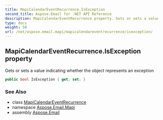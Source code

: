 ```yaml
---
title: MapiCalendarEventRecurrence.IsException
second_title: Aspose.Email for .NET API Reference
description: MapiCalendarEventRecurrence property. Gets or sets a value indicating whether the object represents an exception
type: docs
weight: 50
url: /net/aspose.email.mapi/mapicalendareventrecurrence/isexception/
---
```

## MapiCalendarEventRecurrence.IsException property

Gets or sets a value indicating whether the object represents an exception

```csharp
public bool IsException { get; set; }
```

### See Also

* class [MapiCalendarEventRecurrence](../)
* namespace [Aspose.Email.Mapi](../../mapicalendareventrecurrence/)
* assembly [Aspose.Email](../../../)


